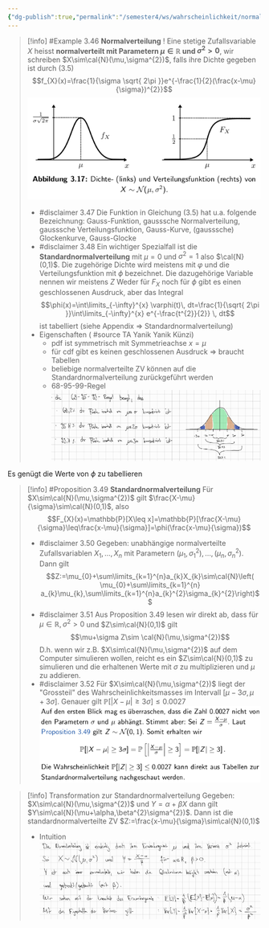 ```yaml
---
{"dg-publish":true,"permalink":"/semester4/ws/wahrscheinlichkeit/normalverteilung/"}
---
```



> [!info] #Example 3.46 **Normalverteilung** !
> Eine stetige Zufallsvariable $X$ heisst **normalverteilt mit Parametern $\mu\in\mathbb{R}$ und $\sigma^{2}>0$**, wir schreiben $X\sim\cal{N}(\mu,\sigma^{2})$, falls ihre Dichte gegeben ist durch (3.5)
> $$f_{X}(x)=\frac{1}{\sigma \sqrt{ 2\pi }}e^{-\frac{1}{2}(\frac{x-\mu}{\sigma})^{2}}$$
> ![Pasted image 20240415215918.png](/img/user/Semester4/WS/Wahrscheinlichkeit/attachments/Pasted%20image%2020240415215918.png)
> - #disclaimer 3.47 Die Funktion in Gleichung (3.5) hat u.a. folgende Bezeichnung: Gauss-Funktion, gausssche Normalverteilung, gausssche Verteilungsfunktion, Gauss-Kurve, (gausssche) Glockenkurve, Gauss-Glocke
> - #disclaimer 3.48 Ein wichtiger Spezialfall ist die **Standardnormalverteilung** mit $\mu=0$ und $\sigma^{2}=1$ also $\cal{N}(0,1)$.
>   Die zugehörige Dichte wird meistens mit $\varphi$ und die Verteilungsfunktion mit $\phi$ bezeichnet. Die dazugehörige Variable nennen wir meistens $Z$
>   Weder für $F_{X}$ noch für $\phi$ gibt es einen geschlossenen Ausdruck, aber das Integral 
>   $$\phi(x)=\int\limits_{-\infty}^{x} \varphi(t)\, dt=\frac{1}{\sqrt{ 2\pi }}\int\limits_{-\infty}^{x} e^{-\frac{t^{2}}{2}} \, dt$$
>   ist tabelliert (siehe Appendix => Standardnormalverteilung)
> - Eigenschaften ( #source TA Yanik Yanik Künzi) 
> 	- pdf ist symmetrisch mit Symmetrieachse $x=\mu$
> 	- für cdf gibt es keinen geschlossenen Ausdruck => braucht Tabellen
> 	- beliebige normalverteilte ZV können auf die Standardnormalverteilung zurückgeführt werden
> 	- 68-95-99-Regel ![Pasted image 20240430190309.png](/img/user/Semester4/WS/Wahrscheinlichkeit/attachments/Pasted%20image%2020240430190309.png)

Es genügt die Werte von $\phi$ zu tabellieren
>[!info] #Proposition 3.49 **Standardnormalverteilung**
>Für $X\sim\cal{N}(\mu,\sigma^{2})$ gilt $\frac{X-\mu}{\sigma}\sim\cal{N}(0,1)$, also
>$$F_{X}(x)=\mathbb{P}[X\leq x]=\mathbb{P}[\frac{X-\mu}{\sigma}\leq\frac{x-\mu}{\sigma}]=\phi(\frac{x-\mu}{\sigma})$$
> - #disclaimer 3.50 
>  Gegeben: unabhängige normalverteilte Zufallsvariablen $X_{1},\dots,X_{n}$ mit Parametern $(\mu_{1},\sigma_{1}^{2}),\dots,(\mu_{n},\sigma_{n}^{2})$. Dann gilt
>  $$Z:=\mu_{0}+\sum\limits_{k=1}^{n}a_{k}X_{k}\sim\cal{N}\left( \mu_{0}+\sum\limits_{k=1}^{n} a_{k}\mu_{k},\sum\limits_{k=1}^{n}a_{k}^{2}\sigma_{k}^{2}\right)$$
>  - #disclaimer 3.51 Aus Proposition 3.49 lesen wir direkt ab, dass für $\mu\in\mathbb{R},\sigma^{2}>0$ und $Z\sim\cal{N}(0,1)$ gilt
>    $$\mu+\sigma Z\sim \cal{N}(\mu,\sigma^{2})$$
>    D.h. wenn wir z.B. $X\sim\cal{N}(\mu,\sigma^{2})$ auf dem Computer simulieren wollen, reicht es ein $Z\sim\cal{N}(0,1)$ zu simulieren und die erhaltenen Werte mit $\sigma$ zu multiplizieren und $\mu$ zu addieren.
>  - #disclaimer 3.52 Für $X\sim\cal{N}(\mu,\sigma^{2})$ liegt der "Grossteil" des Wahrscheinlichkeitsmasses im Intervall $[\mu-3\sigma,\mu+3\sigma]$. Genauer gilt $\mathbb{P}[|X-\mu|\geq 3\sigma]\leq 0.0027$
>    ![Pasted image 20240415221940.png](/img/user/Semester4/WS/Wahrscheinlichkeit/attachments/Pasted%20image%2020240415221940.png)

>[!info] Transformation zur Standardnormalverteilung
> Gegeben: $X\sim\cal{N}(\mu,\sigma^{2})$ und $Y=\alpha+\beta X$ dann gilt $Y\sim\cal{N}(\mu+\alpha,\beta^{2}\sigma^{2})$. Dann ist die standardnormalverteilte ZV $Z:=\frac{x-\mu}{\sigma}\sim\cal{N}(0,1)$
> - Intuition ![Pasted image 20240430191242.png](/img/user/Semester4/WS/Wahrscheinlichkeit/attachments/Pasted%20image%2020240430191242.png)